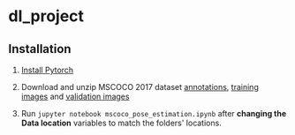 # dl_project

## Installation
1. [Install Pytorch](http://pytorch.org/)
2. Download and unzip MSCOCO 2017 dataset [annotations](http://images.cocodataset.org/annotations/annotations_trainval2017.zip), [training images](http://images.cocodataset.org/zips/train2017.zip) and [validation images](http://images.cocodataset.org/zips/val2017.zip)

3. Run ```jupyter notebook mscoco_pose_estimation.ipynb``` after **changing the Data location** variables to match the folders' locations.
